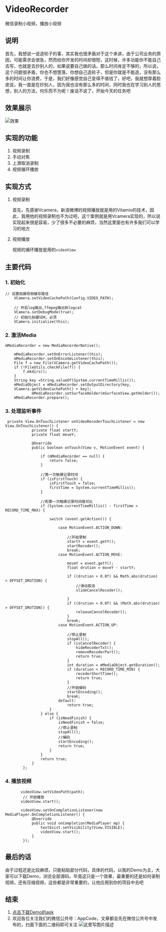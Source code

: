 # VideoRecorder
微信录制小视频，播放小视频
## 说明
首先，我想说一说造轮子的事，其实我也很矛盾对于这个来讲，由于公司业务的原因，可能需求会很急，然而给你开发的时间却很短，这时候，许多功能你不能自己去写，也就是去抄别人的，如果说要自己做的话，那么时间肯定不够的，所以说，这个问题很矛盾，你也不想堕落，你想自己造轮子，但是你就是不能造，没有那么多的时间让你浪费，于是，我们好像感觉自己变得不值钱了，好吧，我就想厚着脸皮说，我一直是在抄别人，因为我也没有那么多的时间，同时我也在学习别人的思想，别人的方法，何乐而不为呢！废话不说了，开始今天的任务吧
## 效果展示

![效果](http://img.blog.csdn.net/20161028200934650)

## 实现的功能
1. 视频录制
2. 手动对焦
3. 上滑取消录制
4. 视频循环播放

## 实现方式
1. 视频录制

	首先，先感谢Vcamera，新浪微博的视频播放就是用的Vitamio的技术，因此，我用他的视频录制也不为过吧，这个案例就是用Vcamera实现的，所以说实现起来很是容易，少了很多不必要的麻烦，当然这里面也有许多我们可以学习的地方

2. 视频播放

	视频的循环播放是用的`videoView`

## 主要代码
### 1. 初始化


```
// 设置拍摄视频缓存路径
	VCamera.setVideoCachePath(Config.VIDEO_PATH);

	// 开启log输出,ffmpeg输出到logcat
	VCamera.setDebugMode(true);
	// 初始化拍摄SDK，必须
	VCamera.initialize(this);
```

### 2. 激活Media


```
mMediaRecorder = new MediaRecorderNative();

	mMediaRecorder.setOnErrorListener(this);
	mMediaRecorder.setOnEncodeListener(this);
	File f = new File(VCamera.getVideoCachePath());
	if (!FileUtils.checkFile(f)) {
	    f.mkdirs();
	}
	String key =String.valueOf(System.currentTimeMillis());
	mMediaObject = mMediaRecorder.setOutputDirectory(key,
	VCamera.getVideoCachePath() + key);
	        mMediaRecorder.setSurfaceHolder(mSurfaceView.getHolder());
	mMediaRecorder.prepare();
```

### 3. 处理监听事件



```
 private View.OnTouchListener onVideoRecoderTouchListener = new View.OnTouchListener() {
	        private float startY;
	        private float moveY;

	        @Override
	        public boolean onTouch(View v, MotionEvent event) {

	            if (mMediaRecorder == null) {
	                return false;
	            }

	            //第一次触摸记录时间
	            if (isFirstTouch) {
	                isFirstTouch = false;
	                firstTime = System.currentTimeMillis();
	            }

	            //和第一次触摸记录时间做对比
	            if (System.currentTimeMillis() - firstTime < RECORD_TIME_MAX) {

	                switch (event.getAction()) {

	                    case MotionEvent.ACTION_DOWN:

	                        //开始录制
	                        startY = event.getY();
	                        startRecoder();
	                        break;
	                    case MotionEvent.ACTION_MOVE:

	                        moveY = event.getY();
	                        float drution = moveY - startY;

	                        if ((drution > 0.0f) && Math.abs(drution) > OFFSET_DRUTION) {
	                            //滑动取消
	                            slideCancelRecoder();

	                        }
	                        if ((drution < 0.0f) && (Math.abs(drution) > OFFSET_DRUTION)) {
	                            releaseCancelRecoder();
	                        }
	                        break;
	                    case MotionEvent.ACTION_UP:

	                        //停止录制
	                        stopAll();
	                        if (isCancelRecoder) {
	                            hideRecoderTxt();
	                            removeRecoderPart();
	                            return true;
	                        }
	                        int duration = mMediaObject.getDuration();
	                        if (duration < RECORD_TIME_MIN) {
	                            recoderShortTime();
	                            return true;
	                        }
	                        //开始编码
	                        startEncoding();
	                        break;
	                    default:
	                        return true;
	                }
	            } else {
	                if (isNeedFinish) {
	                    isNeedFinish = false;
	                    //停止录制
	                    stopAll();
	                    //编码
	                    startEncoding();
	                    return true;
	                }
	            }
	            return true;
	        }
	    };
```

### 4. 播放视频



```
       videoView.setVideoPath(path);
        // 开始播放
       videoView.start();

       videoView.setOnCompletionListener(new MediaPlayer.OnCompletionListener() {
            @Override
            public void onCompletion(MediaPlayer mp) {
                textExist.setVisibility(View.VISIBLE);
                videoView.start();
            }
        });
```

## 最后的话
由于过程还是比较麻烦，只能粘贴部分代码，具体的代码，以我的Demo为主，大家可以下载Demo，浏览全部源码，毕竟这只是一个效果，最重要的还是如何录制视频，还有压缩视频，这些都是非常重要的，让他应用到你的项目中去吧
## 结束

1. [点击下载Demo的apk](http://download.csdn.net/download/fussenyu/9667173)
2. 欢迎各位关注我们的微信公共号：AppCode，文章都会先在微信公共号中发布的，扫面下面的二维码即可关注
![这里写图片描述](http://img.blog.csdn.net/20161028200540912)

